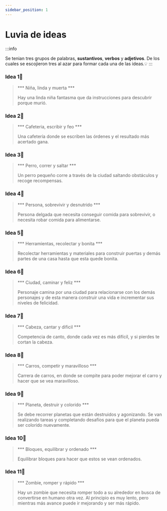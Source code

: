 ```yaml
---
sidebar_position: 1
---
```


# Luvia de ideas 

:::info

Se tenian tres grupos de palabras, **sustantivos**, **verbos** y **adjetivos**. De los cuales se escojieron tres al azar para formar cada una de las ideas.:bulb:
:::

### Idea 1:small_red_triangle_down:
> *** Niña, linda y muerta ***
> 
> Hay una linda niña fantasma que da instrucciones para descubrir porque murió.

### Idea 2:small_red_triangle_down:
> *** Cafeteria, escribir y feo ***
> 
> Una cafetería donde se escriben las órdenes y el resultado más acertado gana.

### Idea 3:small_red_triangle_down:
> *** Perro, correr y saltar ***
> 
> Un perro pequeño corre a través de la ciudad saltando obstáculos y recoge recompensas. 

### Idea 4:small_red_triangle_down:
> *** Persona, sobrevivir y desnutrido ***
> 
> Persona delgada que necesita conseguir comida para sobrevivir, o necesita robar comida para alimentarse. 

### Idea 5:small_red_triangle_down:
> *** Herramientas, recolectar y bonita ***
> 
> Recolectar herramientas y materiales para construir puertas y demás partes de una casa
hasta que esta quede bonita. 

### Idea 6:small_red_triangle_down:
> *** Ciudad, caminar y feliz ***
> 
> Personaje camina por una ciudad para relacionarse con los demás personajes y de esta
manera construir una vida e incrementar sus niveles de felicidad. 

### Idea 7:small_red_triangle_down:
> *** Cabeza, cantar y dificil ***
> 
> Competencia de canto, donde cada vez es más difícil, y si pierdes te cortan la cabeza.

### Idea 8:small_red_triangle_down:
> *** Carros, competir y maravilloso ***
> 
> Carrera de carros, en donde se compite para poder mejorar el carro y hacer que se vea
maravilloso. 

### Idea 9:small_red_triangle_down:
> *** Planeta, destruir y colorido ***
> 
> Se debe recorrer planetas que están destruidos y agonizando. Se van realizando tareas y
completando desafíos para que el planeta pueda ser colorido nuevamente. 

### Idea 10:small_red_triangle_down:
> *** Bloques, equilibrar y ordenado ***
> 
> Equilibrar bloques para hacer que estos se vean ordenados.

### Idea 11:small_red_triangle_down:
> *** Zombie, romper y rápido ***
> 
> Hay un zombie que necesita romper todo a su alrededor en busca de convertirse en
humano otra vez. Al principio es muy lento, pero mientras más avance puede ir
mejorando y ser más rápido. 

